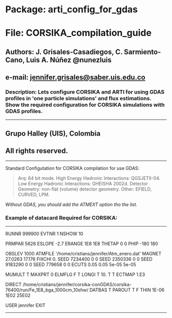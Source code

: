 # Package:  arti_config_for_gdas   
# File:     CORSIKA_compilation_guide
## Authors:  J. Grisales-Casadiegos, C. Sarmiento-Cano, Luis A. Núñez @nunezluis 
## e-mail:   jennifer.grisales@saber.uis.edu.co   
### Description: Lets configure CORSIKA and ARTI for using GDAS profiles in 'one particle simulations' and flux estimations.  Show the required configuration for CORSIKA simulations with GDAS profiles.
************************************************************************
## Grupo Halley (UIS), Colombia
## All rights reserved.
************************************************************************

Standard Configutation for CORSIKA compilation for use GDAS:

>Arq: 64 bit mode.
>High Energy Hadronic Interactions: QGSJETII-04.
>Low Energy Hadronic Interactions: GHEISHA 2002d.
>Detector Geometry: non-flat (volume) detector geometry.
>Other: EFIELD, CURVED, LPM.

*Without GDAS, you should add the ATMEXT option tho the list.*

### Example of datacard Required for CORSIKA:
_______________________________________________________________
RUNNR       999900
EVTNR       1
NSHOW       10

PRMPAR      5626
ESLOPE      -2.7
ERANGE      1E8 1E8
THETAP      0 0
PHIP        -180 180

OBSLEV      1000
ATMFILE        '/home/cristians/jennifer/Atm_enero.dat'
MAGNET      27.0263 17.176
FIXCHI      0.
SEED        7234400   0   0
SEED        2350336   0   0
SEED        9183290   0   0
SEED        779658   0   0
ECUTS       0.05 0.05 5e-05 5e-05



MUMULT      T
MAXPRT      0
ELMFLG      F   T
LONGI       T  10.  T  T
ECTMAP      1.E3


DIRECT      /home/cristians/jennifer/corsika-conGDAS/corsika-76400/run/Fe_1E8_bga_1000cm_10shw/
DATBAS      T
PAROUT      T F
THIN        1E-06  1E02  25E02

 

 

USER        jennifer
EXIT
___________________________________________________________


